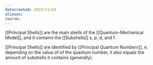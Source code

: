 ```yaml
---
datecreated: 2023/11/24
aliases: 
course:
---
```

[[Principal Shells]] are the main shells of the [[Quantum-Mechanical Model]], and it contains the [[Subshells]] s, p, d, and f. 

[[Principal Shells]] are identified by [[Principal Quantum Numbers]], $n$, depending on the value of of the quantum number, it also equals the amount of subshells it contains (generally). 